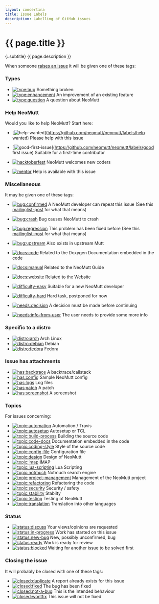 ```yaml
---
layout: concertina
title: Issue Labels
description: Labelling of GitHub issues
---
```


# {{ page.title }}

{:.subtitle}
{{ page.description }}

When someone [raises an issue](https://github.com/neomutt/neomutt/issues) it
will be given one of these tags:

### Types

- [![type:bug](/images/labels/type-bug.svg)](https://github.com/neomutt/neomutt/labels/type:bug)
  Something broken
- [![type:enhancement](/images/labels/type-enhancement.svg)](https://github.com/neomutt/neomutt/labels/type:enhancement)
  An improvement of an existing feature
- [![type:question](/images/labels/type-question.svg)](https://github.com/neomutt/neomutt/labels/type:question)
  A question about NeoMutt

### Help NeoMutt

Would you like to help NeoMutt?  Start here:

- [![help-wanted](/images/labels/help-wanted.svg)](https://github.com/neomutt/neomutt/labels/help wanted)
  Please help with this issue

- [![good-first-issue](/images/labels/good-first-issue.svg)](https://github.com/neomutt/neomutt/labels/good first issue)
  Suitable for a first-time contributor

- [![hacktoberfest](/images/labels/hacktoberfest.svg)](https://github.com/neomutt/neomutt/labels/hacktoberfest)
  NeoMutt welcomes new coders

- [![mentor](/images/labels/mentor.svg)](https://github.com/neomutt/neomutt/labels/mentor)
  Help is available with this issue

### Miscellaneous

It may be given one of these tags:

- [![bug:confirmed](/images/labels/bug-confirmed.svg)](https://github.com/neomutt/neomutt/labels/bug:confirmed)
  A NeoMutt developer can repeat this issue (See this [mailinglist-post][mailinglist-post] for what that means)
- [![bug:crash](/images/labels/bug-crash.svg)](https://github.com/neomutt/neomutt/labels/bug:crash)
  Bug causes NeoMutt to crash
- [![bug:regression](/images/labels/bug-regression.svg)](https://github.com/neomutt/neomutt/labels/bug:regression)
  This problem has been fixed before (See this [mailinglist-post][mailinglist-post] for what that means)
- [![bug:upstream](/images/labels/bug-upstream.svg)](https://github.com/neomutt/neomutt/labels/bug:upstream)
  Also exists in upstream Mutt

- [![docs:code](/images/labels/docs-code.svg)](https://github.com/neomutt/neomutt/labels/docs:code)
  Related to the Doxygen Documentation embedded in the code
- [![docs:manual](/images/labels/docs-manual.svg)](https://github.com/neomutt/neomutt/labels/docs:manual)
  Related to the NeoMutt Guide
- [![docs:website](/images/labels/docs-website.svg)](https://github.com/neomutt/neomutt/labels/docs:website)
  Related to the Website

- [![difficulty-easy](/images/labels/difficulty-easy.svg)](https://github.com/neomutt/neomutt/labels/difficulty:easy)
  Suitable for a new NeoMutt developer
- [![difficulty-hard](/images/labels/difficulty-hard.svg)](https://github.com/neomutt/neomutt/labels/difficulty:hard)
  Hard task, postponed for now

- [![needs:decision](/images/labels/needs-decision.svg)](https://github.com/neomutt/neomutt/labels/needs:decision)
  A decision must be made before continuing
- [![needs:info-from-user](/images/labels/needs-info-from-user.svg)](https://github.com/neomutt/neomutt/labels/needs:info-from-user)
  The user needs to provide some more info

### Specific to a distro

- [![distro:arch](/images/labels/distro-arch.svg)](https://github.com/neomutt/neomutt/labels/distro:arch)
  Arch Linux
- [![distro:debian](/images/labels/distro-debian.svg)](https://github.com/neomutt/neomutt/labels/distro:debian)
  Debian
- [![distro:fedora](/images/labels/distro-fedora.svg)](https://github.com/neomutt/neomutt/labels/distro:fedora)
  Fedora

### Issue has attachments

- [![has:backtrace](/images/labels/has-backtrace.svg)](https://github.com/neomutt/neomutt/labels/has:backtrace)
  A backtrace/callstack
- [![has:config](/images/labels/has-config.svg)](https://github.com/neomutt/neomutt/labels/has:config)
  Sample NeoMutt config
- [![has:logs](/images/labels/has-logs.svg)](https://github.com/neomutt/neomutt/labels/has:logs)
  Log files
- [![has:patch](/images/labels/has-patch.svg)](https://github.com/neomutt/neomutt/labels/has:patch)
  A patch
- [![has:screenshot](/images/labels/has-screenshot.svg)](https://github.com/neomutt/neomutt/labels/has:screenshot)
  A screenshot

### Topics

For issues concerning:

- [![topic:automation](/images/labels/topic-automation.svg)](https://github.com/neomutt/neomutt/labels/topic:automation)
  Automation / Travis
- [![topic:autosetup](/images/labels/topic-autosetup.svg)](https://github.com/neomutt/neomutt/labels/topic:autosetup)
  Autosetup or TCL
- [![topic:build-process](/images/labels/topic-build-process.svg)](https://github.com/neomutt/neomutt/labels/topic:build-process)
  Building the source code
- [![topic:code-docs](/images/labels/topic-code-docs.svg)](https://github.com/neomutt/neomutt/labels/topic:code-docs)
  Documentation embedded in the code
- [![topic:coding-style](/images/labels/topic-coding-style.svg)](https://github.com/neomutt/neomutt/labels/topic:coding-style)
  Style of the source code
- [![topic:config-file](/images/labels/topic-config-file.svg)](https://github.com/neomutt/neomutt/labels/topic:config-file)
  Configuration file
- [![topic:design](/images/labels/topic-design.svg)](https://github.com/neomutt/neomutt/labels/topic:design)
  Design of NeoMutt
- [![topic:imap](/images/labels/topic-imap.svg)](https://github.com/neomutt/neomutt/labels/topic:imap)
  IMAP
- [![topic:lua-scripting](/images/labels/topic-lua-scripting.svg)](https://github.com/neomutt/neomutt/labels/topic:lua-scripting)
  Lua Scripting
- [![topic:notmuch](/images/labels/topic-notmuch.svg)](https://github.com/neomutt/neomutt/labels/topic:notmuch)
  Notmuch search engine
- [![topic:project-management](/images/labels/topic-project-management.svg)](https://github.com/neomutt/neomutt/labels/topic:project-management)
  Management of the NeoMutt project
- [![topic:refactoring](/images/labels/topic-refactoring.svg)](https://github.com/neomutt/neomutt/labels/topic:refactoring)
  Refactoring the code
- [![topic:security](/images/labels/topic-security.svg)](https://github.com/neomutt/neomutt/labels/topic:security)
  Security / safety
- [![topic:stability](/images/labels/topic-stability.svg)](https://github.com/neomutt/neomutt/labels/topic:stability)
  Stabilty
- [![topic:testing](/images/labels/topic-testing.svg)](https://github.com/neomutt/neomutt/labels/topic:testing)
  Testing of NeoMutt
- [![topic:translation](/images/labels/topic-translation.svg)](https://github.com/neomutt/neomutt/labels/topic:translation)
  Translation into other languages

### Status

- [![status:discuss](/images/labels/status-discuss.svg)](https://github.com/neomutt/neomutt/labels/status:discuss)
  Your views/opinions are requested
- [![status:in-progress](/images/labels/status-in-progress.svg)](https://github.com/neomutt/neomutt/labels/status:in-progress)
  Work has started on this issue
- [![status:new-bug](/images/labels/status-new-bug.svg)](https://github.com/neomutt/neomutt/labels/status:new-bug)
  New, possibly unconfirmed, bug
- [![status:ready](/images/labels/status-ready.svg)](https://github.com/neomutt/neomutt/labels/status:ready)
  Work is ready for review
- [![status:blocked](/images/labels/status-blocked.svg)](https://github.com/neomutt/neomutt/labels/status:blocked)
  Waiting for another issue to be solved first

### Closing the issue

It will probably be closed with one of these tags:

- [![closed:duplicate](/images/labels/closed-duplicate.svg)](https://github.com/neomutt/neomutt/labels/closed:duplicate)
  A report already exists for this issue
- [![closed:fixed](/images/labels/closed-fixed.svg)](https://github.com/neomutt/neomutt/labels/closed:fixed)
  The bug has been fixed
- [![closed:not-a-bug](/images/labels/closed-not-a-bug.svg)](https://github.com/neomutt/neomutt/labels/closed:not-a-bug)
  This is the intended behaviour
- [![closed:wontfix](/images/labels/closed-wontfix.svg)](https://github.com/neomutt/neomutt/labels/closed:wontfix)
  This issue will not be fixed

[mailinglist-post]: http://mailman.neomutt.org/pipermail/neomutt-devel-neomutt.org/2017-April/000371.html

